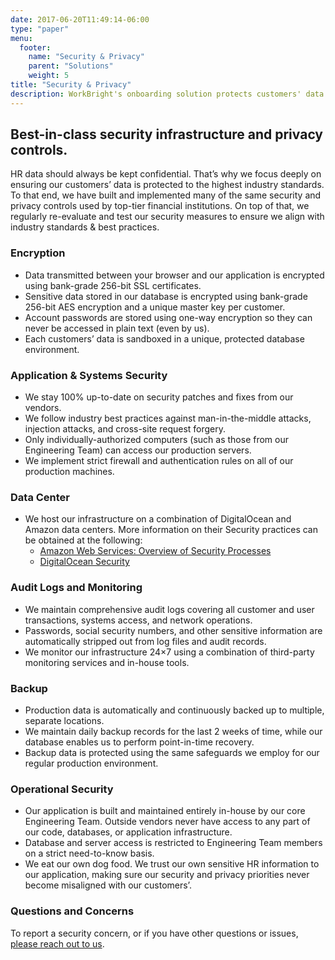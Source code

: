 ```yaml
---
date: 2017-06-20T11:49:14-06:00
type: "paper"
menu:
  footer:
    name: "Security & Privacy"
    parent: "Solutions"
    weight: 5
title: "Security & Privacy"
description: WorkBright's onboarding solution protects customers' data with advanced security and privacy controls.
---
```


## Best-in-class security infrastructure and privacy controls.

HR data should always be kept confidential. That’s why we focus deeply on ensuring our customers’ data is protected
to the highest industry standards. To that end, we have built and implemented many of the same security and privacy
controls used by top-tier financial institutions. On top of that, we regularly re-evaluate and test our security
measures to ensure we align with industry standards & best practices.

### Encryption

- Data transmitted between your browser and our application is encrypted using bank­-grade 256­-bit SSL certificates.
- Sensitive data stored in our database is encrypted using bank-­grade 256­-bit AES encryption and a unique master key
  per customer.
- Account passwords are stored using one­-way encryption so they can never be accessed in plain text (even by us).
- Each customers’ data is sandboxed in a unique, protected database environment.

### Application & Systems Security

- We stay 100% up-to-date on security patches and fixes from our vendors.
- We follow industry best practices against man-in-the-middle attacks, injection attacks, and cross-­site request forgery.
- Only individually-­authorized computers (such as those from our Engineering Team) can access our production servers.
- We implement strict firewall and authentication rules on all of our production machines.

### Data Center

- We host our infrastructure on a combination of DigitalOcean and Amazon data centers. More information on their
  Security practices can be obtained at the following:
  - [Amazon Web Services: Overview of Security Processes](https://d36cz9buwru1tt.cloudfront.net/pdf/AWS_Security_Whitepaper.pdf)
  - [DigitalOcean Security](https://www.digitalocean.com/security/)

### Audit Logs and Monitoring

- We maintain comprehensive audit logs covering all customer and user transactions, systems access, and network operations.
- Passwords, social security numbers, and other sensitive information are automatically stripped out from log files
  and audit records.
- We monitor our infrastructure 24×7 using a combination of third­-party monitoring services and in-house tools.

### Backup

- Production data is automatically and continuously backed up to multiple, separate locations.
- We maintain daily backup records for the last 2 weeks of time, while our database enables us to perform point-in-time
  recovery.
- Backup data is protected using the same safeguards we employ for our regular production environment.

### Operational Security

- Our application is built and maintained entirely in­-house by our core Engineering Team. Outside vendors never have
  access to any part of our code, databases, or application infrastructure.
- Database and server access is restricted to Engineering Team members on a strict need­-to-know basis.
- We eat our own dog food. We trust our own sensitive HR information to our application, making sure our security and
  privacy priorities never become misaligned with our customers’.

### Questions and Concerns
To report a security concern, or if you have other questions or issues, [please reach out to us](/contact).
